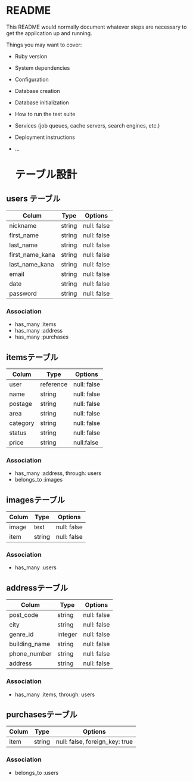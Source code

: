 # README

This README would normally document whatever steps are necessary to get the
application up and running.

Things you may want to cover:

* Ruby version

* System dependencies

* Configuration

* Database creation

* Database initialization

* How to run the test suite

* Services (job queues, cache servers, search engines, etc.)

* Deployment instructions

* ...


  # テーブル設計

## users テーブル

| Colum           | Type   | Options     |
| --------------- | ------ | ----------- |
| nickname        | string | null: false |
| first_name      | string | null: false |
| last_name       | string | null: false |
| first_name_kana | string | null: false |
| last_name_kana  | string | null: false |
| email           | string | null: false |
| date            | string | null: false |
| password        | string | null: false |


### Association

- has_many :items
- has_many :address
- has_many :purchases

## itemsテーブル

| Colum    | Type      | Options     |
| -------- | --------- | ----------- |
| user     | reference | null: false |
| name     | string    | null: false | 
| postage  | string    | null: false |
| area     | string    | null: false |
| category | string    | null: false | 
| status   | string    | null: false |
| price    | string    | null:false  |

### Association

- has_many :address, through: users
- belongs_to :images

## imagesテーブル
| Colum     | Type   | Options     |
| --------- | ------ | ----------- | 
| image     | text   | null: false | 
| item      | string | null: false |

### Association

- has_many :users

## addressテーブル

| Colum         | Type    | Options     |
| ------------- | ------- | ----------- |
| post_code     | string  | null: false |
| city          | string  | null: false | 
| genre_id      | integer | null: false |
| building_name | string  | null: false |
| phone_number  | string  | null: false |
| address       | string  | null: false |

### Association

- has_many :items, through: users

## purchasesテーブル

| Colum   | Type   | Options                        |
| ------- | ------ | ------------------------------ | 
| item    | string | null: false, foreign_key: true | 

### Association

- belongs_to :users


